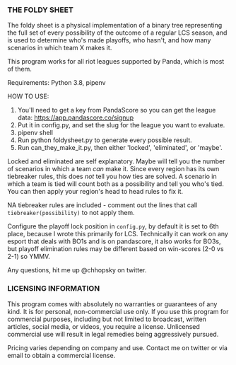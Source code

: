### THE FOLDY SHEET

The foldy sheet is a physical implementation of a binary tree representing the full set of every possibility of the outcome of a regular LCS season, and is used to determine who's made playoffs, who hasn't, and how many scenarios in which team X makes it.

This program works for all riot leagues supported by Panda, which is most of them.

Requirements: Python 3.8, pipenv

HOW TO USE:
1. You'll need to get a key from PandaScore so you can get the league data: https://app.pandascore.co/signup
2. Put it in config.py, and set the slug for the league you want to evaluate.
3. pipenv shell
4. Run python foldysheet.py to generate every possible result.
5. Run can_they_make_it.py, then either 'locked', 'eliminated', or 'maybe'.

Locked and eliminated are self explanatory. Maybe will tell you the number of scenarios in which a team *can* make it. Since every region has its own tiebreaker rules, this does *not* tell you how ties are solved. A scenario in which a team is tied will count both as a possibility and tell you who's tied. You can then apply your region's head to head rules to fix it.

NA tiebreaker rules are included - comment out the lines that call `tiebreaker(possibility)` to not apply them.

Configure the playoff lock position in `config.py`, by default it is set to 6th place, because I wrote this primarily for LCS. Technically it can work on any esport that deals with BO1s and is on pandascore, it also works for BO3s, but playoff elimination rules may be different based on win-scores (2-0 vs 2-1) so YMMV.

Any questions, hit me up @chhopsky on twitter.

### LICENSING INFORMATION

This program comes with absolutely no warranties or guarantees of any kind. It is for personal, non-commercial use only. If you use this program for commercial purposes, including but not limited to broadcast, written articles, social media, or videos, you require a license. Unlicensed commercial use will result in legal remedies being aggressively pursued.

Pricing varies depending on company and use. Contact me on twitter or via email to obtain a commercial license.
